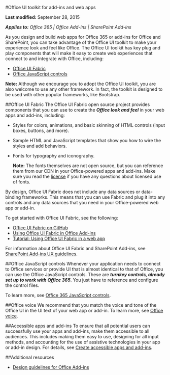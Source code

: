 #Office UI toolkit for add-ins and web apps

**Last modified:** September 28, 2015

***Applies to:** Office 365 | Office Add-ins | SharePoint Add-ins*


As you design and build web apps for Office 365 or add-ins for Office and SharePoint, you can take advantage of the Office UI toolkit to make your experience look and feel like Office. The Office UI toolkit has key plug and play components that will make it easy to create web experiences that connect to and integrate with Office, including:

- [Office UI Fabric](https://github.com/OfficeDev/office-UI-Fabric)
- [Office JavaScript controls](https://msdn.microsoft.com/en-us/office/office365/howto/javascript-controls) 
 
**Note:** Although we encourage you to adopt the Office UI toolkit, you are also welcome to use any other framework. In fact, the toolkit is designed to be used with other popular frameworks, like Bootstrap.  

##Office UI Fabric
The Office UI Fabric open source project provides components that you can use to create the ***Office look and feel*** in your  web apps and add-ins, including:

- Styles for colors, animations, and basic skinning of HTML controls (input boxes, buttons, and more).
- Sample HTML and JavaScript templates that show you how to wire the styles and add behaviors.
- Fonts for typography and iconography. 

     **Note:** The fonts themselves are not open source, but you can reference them from our CDN in your Office-powered apps and add-ins. Make sure you read the [license](http://aka.ms/fabric-font-license) if you have any questions about licensed use of fonts. 

By design, Office UI Fabric does not include any data sources or data-binding frameworks. This means that you can use Fabric and plug it into any controls and any data sources that you need in your Office-powered web app or add-in. 

To get started with Office UI Fabric, see the following:

- [Office UI Fabric on GitHub](https://github.com/OfficeDev/office-UI-Fabric)
- [Using Office UI Fabric in Office Add-ins](https://msdn.microsoft.com/EN-US/library/6f46dd69-2ba3-4b0f-9735-7d7394ca2731.aspx)
- [Tutorial: Using Office UI Fabric in a web app](https://github.com/OfficeDev/Office-UI-Fabric/blob/develop/ghdocs/TUTORIAL.md)

For information about Office UI Fabric and SharePoint Add-ins, see [SharePoint Add-ins UX guidelines](https://msdn.microsoft.com/EN-US/library/office/jj220046.aspx#Fabric).

##Office JavaScript controls
Whenever your application needs to connect to Office services or provide UI that is almost identical to that of Office, you can use the Office JavaScript controls. These are ***turnkey controls, already set up to work with Office 365***. You just have to reference and configure the control files. 

To learn more, see [Office 365 JavaScript controls](https://msdn.microsoft.com/en-us/office/office365/howto/javascript-controls). 

##Office voice
We recommend that you match the voice and tone of the Office UI in the UI text of your web app or add-in. To learn more, see [Office voice](Voice.md).

##Accessible apps and add-ins
To ensure that all potential users can successfully use your apps and add-ins, make them accessible to all audiences. This includes making them easy to use, designing for all input methods, and accounting for the use of assistive technologies in your app or add-in design. For details, see [Create accessible apps and add-ins](Accessibility.md).

##Additional resources
- [Design guidelines for Office Add-ins](Overview.md)

